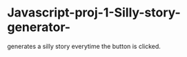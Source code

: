 # Javascript-proj-1-Silly-story-generator-
generates a silly story everytime the button is clicked.
